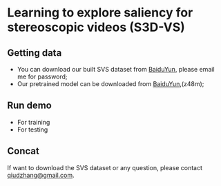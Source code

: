 # Learning to explore saliency for stereoscopic videos (S3D-VS)

## Getting data
* You can download our built SVS dataset from [BaiduYun](https://pan.baidu.com/s/18y73whCyWZo0TPW8xAmnIA), please email me for password;
* Our pretrained model can be downloaded from [BaiduYun](https://pan.baidu.com/s/1xbtmDgHunVjNrkJud1_48w),(z48m);


## Run demo
* For training
* For testing

## Concat
If want to download the SVS dataset or any question, please contact qiudzhang@gmail.com.
